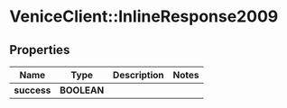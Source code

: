 # VeniceClient::InlineResponse2009

## Properties
Name | Type | Description | Notes
------------ | ------------- | ------------- | -------------
**success** | **BOOLEAN** |  | 

